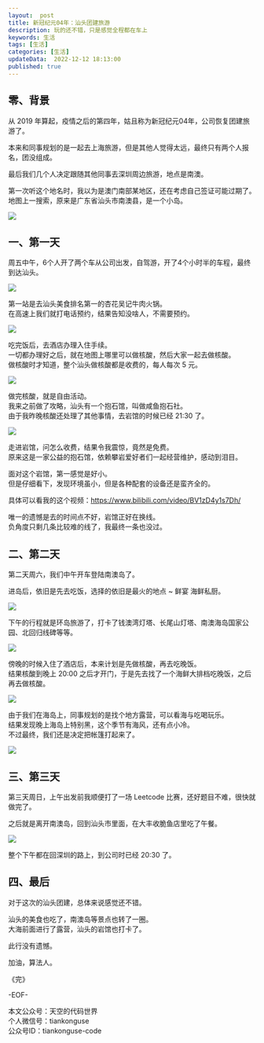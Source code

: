 ```yaml
---   
layout:  post  
title: 新冠纪元04年：汕头团建旅游    
description: 玩的还不错，只是感觉全程都在车上    
keywords: 生活  
tags: [生活]    
categories: [生活]  
updateData:  2022-12-12 18:13:00  
published: true  
---  
```



## 零、背景  


从 2019 年算起，疫情之后的第四年，姑且称为新冠纪元04年，公司恢复团建旅游了。  


本来和同事规划的是一起去上海旅游，但是其他人觉得太远，最终只有两个人报名，团没组成。  


最后我们几个人决定跟随其他同事去深圳周边旅游，地点是南澳。  


第一次听这个地名时，我以为是澳门南部某地区，还在考虑自己签证可能过期了。  
地图上一搜索，原来是广东省汕头市南澳县，是一个小岛。  


![](https://res2022.tiankonguse.com/images/2022/12/12/001.jpg)  


## 一、第一天    


周五中午，6个人开了两个车从公司出发，自驾游，开了4个小时半的车程，最终到达汕头。  


![](https://res2022.tiankonguse.com/images/2022/12/12/002.png) 


第一站是去汕头美食排名第一的杏花吴记牛肉火锅。  
在高速上我们就打电话预约，结果告知没啥人，不需要预约。  


![](https://res2022.tiankonguse.com/images/2022/12/12/003.png) 


吃完饭后，去酒店办理入住手续。  
一切都办理好之后，就在地图上哪里可以做核酸，然后大家一起去做核酸。  
做核酸时才知道，整个汕头做核酸都是收费的，每人每次 5 元。    


![](https://res2022.tiankonguse.com/images/2022/12/12/004.png) 


做完核酸，就是自由活动。  
我来之前做了攻略，汕头有一个抱石馆，叫做咸鱼抱石社。   
由于我昨晚核酸还处理了其他事情，去岩馆的时候已经 21:30 了。  


![](https://res2022.tiankonguse.com/images/2022/12/12/005.png) 


走进岩馆，问怎么收费，结果令我震惊，竟然是免费。  
原来这是一家公益的抱石馆，依赖攀岩爱好者们一起经营维护，感动到泪目。  


面对这个岩馆，第一感觉是好小。  
但是仔细看下，发现环境虽小，但是各种配套的设备还是蛮齐全的。  


具体可以看我的这个视频：https://www.bilibili.com/video/BV1zD4y1s7Dh/  


唯一的遗憾是去的时间点不好，岩馆正好在换线。  
负角度只剩几条比较难的线了，我最终一条也没过。  


## 二、第二天  


第二天周六，我们中午开车登陆南澳岛了。  


进岛后，依旧是先去吃饭，选择的依旧是最火的地点 ~ 鲜宴 海鲜私厨。    



![](https://res2022.tiankonguse.com/images/2022/12/12/006.png) 


下午的行程就是环岛旅游了，打卡了钱澳湾灯塔、长尾山灯塔、南澳海岛国家公园、北回归线碑等等。  


![](https://res2022.tiankonguse.com/images/2022/12/12/007.png) 


傍晚的时候入住了酒店后，本来计划是先做核酸，再去吃晚饭。  
结果核酸到晚上 20:00 之后才开门，于是先去找了一个海鲜大排档吃晚饭，之后再去做核酸。  


![](https://res2022.tiankonguse.com/images/2022/12/12/008.png) 


由于我们在海岛上，同事规划的是找个地方露营，可以看海与吃喝玩乐。  
结果发现晚上海岛上特别黑，这个季节有海风，还有点小冷。  
不过最终，我们还是决定把帐篷打起来了。  


![](https://res2022.tiankonguse.com/images/2022/12/12/009.png) 


## 三、第三天  


第三天周日，上午出发前我顺便打了一场 Leetcode 比赛，还好题目不难，很快就做完了。  


之后就是离开南澳岛，回到汕头市里面，在大丰收脆鱼店里吃了午餐。  


![](https://res2022.tiankonguse.com/images/2022/12/12/010.png) 


整个下午都在回深圳的路上，到公司时已经 20:30 了。  



## 四、最后  


对于这次的汕头团建，总体来说感觉还不错。  


汕头的美食也吃了，南澳岛等景点也转了一圈。  
大海前面进行了露营，汕头的岩馆也打卡了。  


此行没有遗憾。  



加油，算法人。  


《完》  


-EOF-  



本文公众号：天空的代码世界  
个人微信号：tiankonguse  
公众号ID：tiankonguse-code  
  

